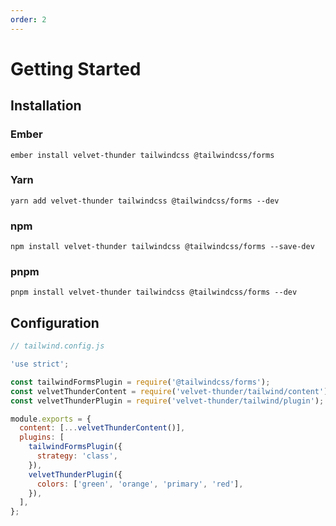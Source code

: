 ```yaml
---
order: 2
---
```


# Getting Started

## Installation

### Ember

```shell
ember install velvet-thunder tailwindcss @tailwindcss/forms
```

### Yarn

```shell
yarn add velvet-thunder tailwindcss @tailwindcss/forms --dev
```

### npm

```shell
npm install velvet-thunder tailwindcss @tailwindcss/forms --save-dev
```

### pnpm

```shell
pnpm install velvet-thunder tailwindcss @tailwindcss/forms --dev
```

## Configuration

```js
// tailwind.config.js

'use strict';

const tailwindFormsPlugin = require('@tailwindcss/forms');
const velvetThunderContent = require('velvet-thunder/tailwind/content');
const velvetThunderPlugin = require('velvet-thunder/tailwind/plugin');

module.exports = {
  content: [...velvetThunderContent()],
  plugins: [
    tailwindFormsPlugin({
      strategy: 'class',
    }),
    velvetThunderPlugin({
      colors: ['green', 'orange', 'primary', 'red'],
    }),
  ],
};
```
